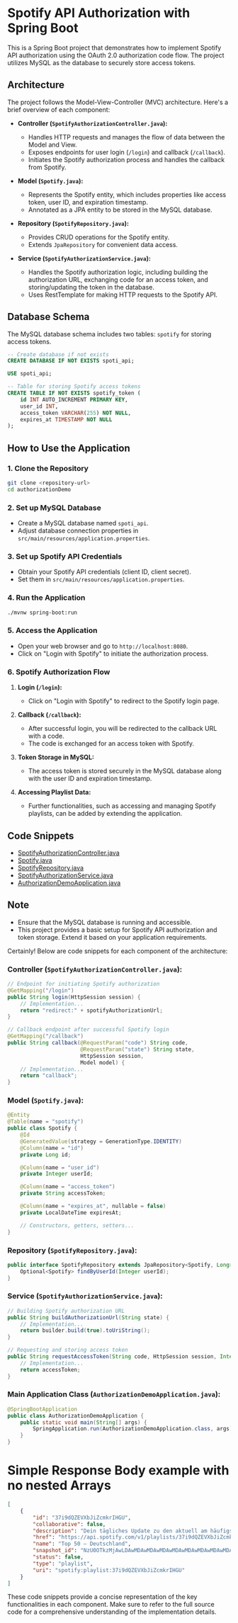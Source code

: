 # Spotify API Authorization with Spring Boot

This is a Spring Boot project that demonstrates how to implement Spotify API authorization using the OAuth 2.0 authorization code flow. The project utilizes MySQL as the database to securely store access tokens.

## Architecture

The project follows the Model-View-Controller (MVC) architecture. Here's a brief overview of each component:

- **Controller (`SpotifyAuthorizationController.java`):**
  - Handles HTTP requests and manages the flow of data between the Model and View.
  - Exposes endpoints for user login (`/login`) and callback (`/callback`).
  - Initiates the Spotify authorization process and handles the callback from Spotify.

- **Model (`Spotify.java`):**
  - Represents the Spotify entity, which includes properties like access token, user ID, and expiration timestamp.
  - Annotated as a JPA entity to be stored in the MySQL database.

- **Repository (`SpotifyRepository.java`):**
  - Provides CRUD operations for the Spotify entity.
  - Extends `JpaRepository` for convenient data access.

- **Service (`SpotifyAuthorizationService.java`):**
  - Handles the Spotify authorization logic, including building the authorization URL, exchanging code for an access token, and storing/updating the token in the database.
  - Uses RestTemplate for making HTTP requests to the Spotify API.

## Database Schema

The MySQL database schema includes two tables: `spotify` for storing access tokens.

```sql
-- Create database if not exists
CREATE DATABASE IF NOT EXISTS spoti_api;

USE spoti_api;

-- Table for storing Spotify access tokens
CREATE TABLE IF NOT EXISTS spotify_token (
    id INT AUTO_INCREMENT PRIMARY KEY,
    user_id INT,
    access_token VARCHAR(255) NOT NULL,
    expires_at TIMESTAMP NOT NULL
);

```

## How to Use the Application

### 1. Clone the Repository

```bash
git clone <repository-url>
cd authorizationDemo
```

### 2. Set up MySQL Database

- Create a MySQL database named `spoti_api`.
- Adjust database connection properties in `src/main/resources/application.properties`.

### 3. Set up Spotify API Credentials

- Obtain your Spotify API credentials (client ID, client secret).
- Set them in `src/main/resources/application.properties`.

### 4. Run the Application

```bash
./mvnw spring-boot:run
```

### 5. Access the Application

- Open your web browser and go to `http://localhost:8080`.
- Click on "Login with Spotify" to initiate the authorization process.

### 6. Spotify Authorization Flow

1. **Login (`/login`):**
   - Click on "Login with Spotify" to redirect to the Spotify login page.

2. **Callback (`/callback`):**
   - After successful login, you will be redirected to the callback URL with a code.
   - The code is exchanged for an access token with Spotify.

3. **Token Storage in MySQL:**
   - The access token is stored securely in the MySQL database along with the user ID and expiration timestamp.

4. **Accessing Playlist Data:**
   - Further functionalities, such as accessing and managing Spotify playlists, can be added by extending the application.

## Code Snippets

- [SpotifyAuthorizationController.java](src/main/java/com/spotifyApiAuth/authorizationDemo/controller/SpotifyAuthorizationController.java)
- [Spotify.java](src/main/java/com/spotifyApiAuth/authorizationDemo/model/Spotify.java)
- [SpotifyRepository.java](src/main/java/com/spotifyApiAuth/authorizationDemo/repository/SpotifyRepository.java)
- [SpotifyAuthorizationService.java](src/main/java/com/spotifyApiAuth/authorizationDemo/service/SpotifyAuthorizationService.java)
- [AuthorizationDemoApplication.java](src/main/java/com/spotifyApiAuth/authorizationDemo/AuthorizationDemoApplication.java)

## Note

- Ensure that the MySQL database is running and accessible.
- This project provides a basic setup for Spotify API authorization and token storage. Extend it based on your application requirements.

Certainly! Below are code snippets for each component of the architecture:

### Controller (`SpotifyAuthorizationController.java`):

```java
// Endpoint for initiating Spotify authorization
@GetMapping("/login")
public String login(HttpSession session) {
    // Implementation...
    return "redirect:" + spotifyAuthorizationUrl;
}

// Callback endpoint after successful Spotify login
@GetMapping("/callback")
public String callback(@RequestParam("code") String code,
                       @RequestParam("state") String state,
                       HttpSession session,
                       Model model) {
    // Implementation...
    return "callback";
}
```

### Model (`Spotify.java`):

```java
@Entity
@Table(name = "spotify")
public class Spotify {
    @Id
    @GeneratedValue(strategy = GenerationType.IDENTITY)
    @Column(name = "id")
    private Long id;

    @Column(name = "user_id")
    private Integer userId;

    @Column(name = "access_token")
    private String accessToken;

    @Column(name = "expires_at", nullable = false)
    private LocalDateTime expiresAt;

    // Constructors, getters, setters...
}
```

### Repository (`SpotifyRepository.java`):

```java
public interface SpotifyRepository extends JpaRepository<Spotify, Long> {
    Optional<Spotify> findByUserId(Integer userId);
}
```

### Service (`SpotifyAuthorizationService.java`):

```java
// Building Spotify authorization URL
public String buildAuthorizationUrl(String state) {
    // Implementation...
    return builder.build(true).toUriString();
}

// Requesting and storing access token
public String requestAccessToken(String code, HttpSession session, Integer userId) {
    // Implementation...
    return accessToken;
}
```

### Main Application Class (`AuthorizationDemoApplication.java`):

```java
@SpringBootApplication
public class AuthorizationDemoApplication {
    public static void main(String[] args) {
        SpringApplication.run(AuthorizationDemoApplication.class, args);
    }
}
```
# Simple Response Body example with no nested Arrays
```json
[
    {
        "id": "37i9dQZEVXbJiZcmkrIHGU",
        "collaborative": false,
        "description": "Dein tägliches Update zu den aktuell am häufigsten gespielten Songs – Deutschland.",
        "href": "https://api.spotify.com/v1/playlists/37i9dQZEVXbJiZcmkrIHGU",
        "name": "Top 50 – Deutschland",
        "snapshot_id": "NzU0OTkzMjAwLDAwMDAwMDAwMDAwMDAwMDAwMDAwMDAwMDAwMDAwMDAwMDAwMDY0NjU=",
        "status": false,
        "type": "playlist",
        "uri": "spotify:playlist:37i9dQZEVXbJiZcmkrIHGU"
    }
]
```

These code snippets provide a concise representation of the key functionalities in each component. Make sure to refer to the full source code for a comprehensive understanding of the implementation details.
